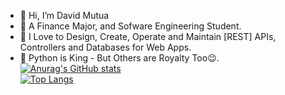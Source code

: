 - 👋 Hi, I’m David Mutua
- 🌱 A Finance Major, and Sofware Engineering Student.<br>
- 🌱 I Love to Design, Create, Operate and Maintain [REST] APIs, Controllers and Databases for Web Apps.
- 👑 Python is King - But Others are Royalty Too😉.  
[![Anurag's GitHub stats](https://github-readme-stats.vercel.app/api?username=DMMutua&show_icons=true&theme=radical)](https://github.com/anuraghazra/github-readme-stats)<br>
[![Top Langs](https://github-readme-stats.vercel.app/api/top-langs/?username=DMMutua&exclude_repo=DMMutua,alx-low_level_programming&layout=compact)](https://github.com/anuraghazra/github-readme-stats)
<!---
DMMutua/DMMutua is a ✨ special ✨ repository because its `README.md` (this file) appears on your GitHub profile.
You can click the Preview link to take a look at your changes.
--->
